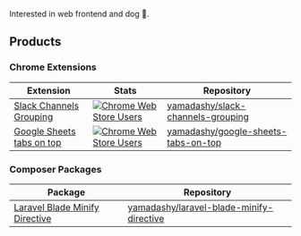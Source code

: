 Interested in web frontend and dog :dog:.

## Products
### Chrome Extensions
| Extension | Stats | Repository |
| - | - | - |
| [Slack Channels Grouping](https://chrome.google.com/webstore/detail/slack-channels-grouping/lcbnhfianneihfgkmfncnhpkpghedbkm) | [![Chrome Web Store Users](https://img.shields.io/chrome-web-store/users/lcbnhfianneihfgkmfncnhpkpghedbkm?logo=google-chrome&logoColor=white)](https://chrome.google.com/webstore/detail/slack-channels-grouping/lcbnhfianneihfgkmfncnhpkpghedbkm) | [yamadashy/slack-channels-grouping](https://github.com/yamadashy/slack-channels-grouping) |
| [Google Sheets tabs on top](https://chrome.google.com/webstore/detail/sheets-tabs-on-top/lbhlhhckfpdpafckdiklcbamkmogjdjc) | [![Chrome Web Store Users](https://img.shields.io/chrome-web-store/users/lbhlhhckfpdpafckdiklcbamkmogjdjc?logo=google-chrome&logoColor=white)](https://chrome.google.com/webstore/detail/google-sheets-tabs-on-top/lbhlhhckfpdpafckdiklcbamkmogjdjc) | [yamadashy/google-sheets-tabs-on-top](https://github.com/yamadashy/google-sheets-tabs-on-top) |

### Composer Packages
| Package| Repository |
| - | - |
| [Laravel Blade Minify Directive](https://packagist.org/packages/yamadashy/laravel-blade-minify-directive) | [yamadashy/laravel-blade-minify-directive](https://github.com/yamadashy/laravel-blade-minify-directive) |

